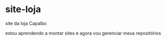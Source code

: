 # site-loja
 site da loja Capalbo

 estou aprendendo a montar sites e agora vou gerenciar meus repositórios 

 <a href:="https://capalbo1.github.io/site-loja/">
